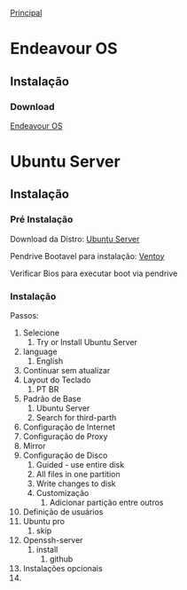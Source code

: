 [Principal](../README.md)

# Endeavour OS

## Instalação

### Download

[Endeavour OS](https://endeavouros.com/latest-release/)

# Ubuntu Server

## Instalação

### Pré Instalação

Download da Distro:
[Ubuntu Server](https://ubuntu.com/download/server)

Pendrive Bootavel para instalação:
[Ventoy](Criar%20HD%20Bootavel.md)

Verificar Bios para executar boot via pendrive

### Instalação

Passos:
1. Selecione
   1. Try or Install Ubuntu Server
2. language
   1. English
3. Continuar sem atualizar
4. Layout do Teclado
   1. PT BR
5. Padrão de Base
   1. Ubuntu Server
   2. Search for third-parth
6. Configuração de Internet
7. Configuração de Proxy
8. Mirror
9. Configuração de Disco
   1. Guided - use entire disk
   2. All files in one partition
   3. Write changes to disk
   4. Customização
      1. Adicionar partição entre outros
10. Definição de usuários
11. Ubuntu pro
    1.  skip
12. Openssh-server
    1.  install
        1.  github  
13. Instalações opcionais
14. 
  


